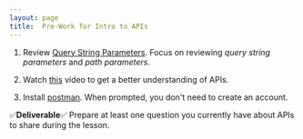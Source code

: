 ```yaml
---
layout: page
title:  Pre-Work for Intro to APIs
---
```


1. Review [Query String Parameters](/module3/lessons/Week4/QueryStringParameters). Focus on reviewing *query string parameters* and *path parameters*. 

1. Watch [this](https://www.youtube.com/watch?v=s7wmiS2mSXY) video to get a better understanding of APIs.

1. Install [postman](https://www.postman.com/downloads/). When prompted, you don't need to create an account.


✅**Deliverable**✅ Prepare at least one question you currently have about APIs to share during the lesson.